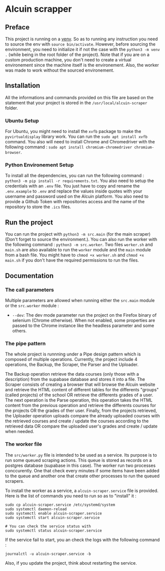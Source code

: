 # Alcuin scrapper

## Preface

This project is running on a [venv](https://docs.python.org/3/library/venv.html). So as to running any instruction you need to source the env with `source bin/activate`. However, before sourcing the environment, you need to initialize it if not the case with the `python3 -m venv .` (while being in the root folder of the project). Note that if you are on a custom production machine, you don't need to create a virtual environement since the machine itself is the environement. Also, the worker was made to work without the sourced environement.

## Installation

All the informations and commands provided on this file are based on the statement that your project is stored in the `/usr/local/alcuin-scraper` folder.

### Ubuntu Setup

For Ubuntu, you might need to install the `xvfb` package to make the `pyvirtualdisplay` library work. You can run the `sudo apt install xvfb` command.
You also will need to install Chrome and Chromedriver with the following command : `sudo apt install chromium-chromedriver chromium-browser`.

### Python Environement Setup

To install all the dependencies, you can run the following command :  `python3 -m pip install -r requirements.txt`. You also need to setup the credentials with an `.env` file. You just have to copy and rename the `.env.example` to `.env` and replace the values inside quotes with your username and password used on the Alcuin platform. You also need to provide a Github Token with repositories access and the name of the repository to store the `.ics` files.

## Run the project

You can run the project with `python3 -m src.main` (for the main scraper) (Don't forget to source the environment.). You can also run the worker with the following command : `python3 -m src.worker`.
Two files `worker.sh` and `main.sh` are also available to run the `worker` module and the `main` module from a bash file. You might have to `chmod +x worker.sh` and `chmod +x main.sh` if you don't have the required permissions to run the files.

## Documentation 

### The call parameters

Multiple parameters are allowed when running either the `src.main` module or the `src.worker` module :
- `--dev`: The dev mode parameter run the project on the Firefox binary of selenium (Chrome otherwise). When not enabled, some properties are passed to the Chrome instance like the headless parameter and some others.

### The pipe pattern

The whole project is runnning under a Pipe design pattern which is composed of multiple operations. Currently, the project include 4 operations, the Backup, the Scraper, the Parser and the Uploader. 

The Backup operation retrieve the data courses (only those with a description) from the supabase database and stores it into a file. The Scraper consists of creating a browser that will browse the Alcuin website and retrieve the HTML content of different tables for the differents "groups" (called projects) of the school OR retrieve the differents grades of a user. The next operation is the Parse operation, this operation takes the HTML content from the previous operation and retrieve the differents courses for the projects OR the grades of ther user. Finally, from the projects retrieved, the Uploader operation uploads compare the already uploaded courses with the retrieved courses and create / update the courses according to the retrieved data OR compare the uploaded user's grades and create / update when needed.

### The worker file

The `src/worker.py` file is intended to be used as a service. Its purpose is to run some queued scraping actions. This queue is stored as records on a postgres database (supabase in this case). The worker run two processes conccurently. One that check every minutes if some items have been added to the queue and another one that create other processes to run the queued scrapers.

To install the worker as a service, a `alcuin-scraper.service` file is provided. Here is the list of commands you need to run so as to "install" it :

```console
sudo cp alcuin-scraper.service /etc/systemd/system
sudo systemctl daemon-reload 
sudo systemctl enable alcuin-scraper.service
sudo systemctl start alcuin-scraper.service

# You can check the service status with
sudo systemctl status alcuin-scraper.service
```

If the service fail to start, you an check the logs with the following command : 
```
journalctl -u alcuin-scraper.service -b
```

Also, if you update the project, think about restarting the service.